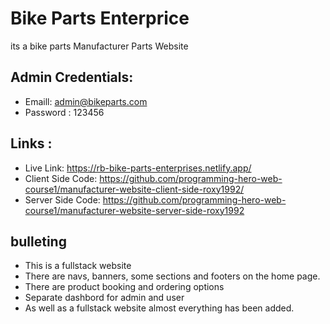 
# Bike Parts Enterprice
its a bike parts Manufacturer Parts Website



## Admin Credentials:

 - Emaill:  admin@bikeparts.com
 - Password : 123456
 

## Links :
- Live Link: https://rb-bike-parts-enterprises.netlify.app/
- Client Side Code: https://github.com/programming-hero-web-course1/manufacturer-website-client-side-roxy1992/
- Server Side Code: https://github.com/programming-hero-web-course1/manufacturer-website-server-side-roxy1992



## bulleting
- This is a fullstack website
- There are navs, banners, some sections and footers on the home page.
- There are product booking and ordering options
- Separate dashbord for admin and user
- As well as a fullstack website almost everything has been added.

